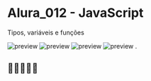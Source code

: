 # Alura_012 - JavaScript
Tipos, variáveis e funções

![preview](https://7h14g0d.github.io/Alura_012/imagens/print1.png)
![preview](https://7h14g0d.github.io/Alura_012/imagens/print2.png)
![preview](https://7h14g0d.github.io/Alura_012/imagens/print3.png)
![preview](https://7h14g0d.github.io/Alura_012/imagens/Certificado.png)
.

## 💛💛💛💛💛 
